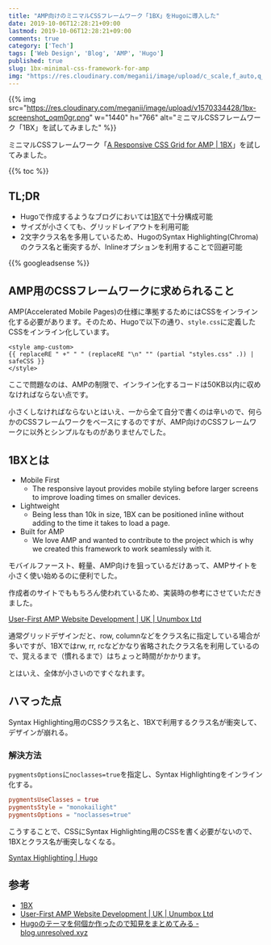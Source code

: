 ```yaml
---
title: "AMP向けのミニマルCSSフレームワーク「1BX」をHugoに導入した"
date: 2019-10-06T12:28:21+09:00
lastmod: 2019-10-06T12:28:21+09:00
comments: true
category: ['Tech']
tags: ['Web Design', 'Blog', 'AMP', 'Hugo']
published: true
slug: 1bx-minimal-css-framework-for-amp
img: "https://res.cloudinary.com/meganii/image/upload/c_scale,f_auto,q_auto,w_300/v1514031264/thumbnail_tech.png"
---
```


{{% img src="https://res.cloudinary.com/meganii/image/upload/v1570334428/1bx-screenshot_oqm0gr.png" w="1440" h="766" alt="ミニマルCSSフレームワーク「1BX」を試してみました" %}}

ミニマルCSSフレームワーク「[A Responsive CSS Grid for AMP \| 1BX](https://1bx.uk/)」を試してみました。

{{% toc %}}

## TL;DR

- Hugoで作成するようなブログにおいては[1BX](https://1bx.uk/)で十分構成可能
- サイズが小さくても、グリッドレイアウトを利用可能
- 2文字クラス名を多用しているため、HugoのSyntax Highlighting(Chroma)のクラス名と衝突するが、Inlineオプションを利用することで回避可能


<!--more-->
{{% googleadsense %}}


## AMP用のCSSフレームワークに求められること

AMP(Accelerated Mobile Pages)の仕様に準拠するためにはCSSをインライン化する必要があります。そのため、Hugoで以下の通り、`style.css`に定義したCSSをインライン化しています。

```
<style amp-custom>
{{ replaceRE " +" " " (replaceRE "\n" "" (partial "styles.css" .)) | safeCSS }}
</style>
```

ここで問題なのは、AMPの制限で、インライン化するコードは50KB以内に収めなければならない点です。

小さくしなければならないとはいえ、一から全て自分で書くのは辛いので、何らかのCSSフレームワークをベースにするのですが、AMP向けのCSSフレームワークに以外とシンプルなものがありませんでした。


## 1BXとは

>
 - Mobile First
    - The responsive layout provides mobile styling before larger screens to improve loading times on smaller devices.
- Lightweight
    - Being less than 10k in size, 1BX can be positioned inline without adding to the time it takes to load a page.  
- Built for AMP
    - We love AMP and wanted to contribute to the project which is why we created this framework to work seamlessly with it.


モバイルファースト、軽量、AMP向けを狙っているだけあって、AMPサイトを小さく使い始めるのに便利でした。

作成者のサイトでももちろん使われているため、実装時の参考にさせていただきました。

[User\-First AMP Website Development \| UK \| Unumbox Ltd](https://unumbox.com/)


通常グリッドデザインだと、row, columnなどをクラス名に指定している場合が多いですが、1BXではrw, rr, rcなどかなり省略されたクラス名を利用しているので、覚えるまで（慣れるまで）はちょっと時間がかかります。

とはいえ、全体が小さいのですぐなれます。

## ハマった点

Syntax Highlighting用のCSSクラス名と、1BXで利用するクラス名が衝突して、デザインが崩れる。

### 解決方法

`pygmentsOptions`に`noclasses=true`を指定し、Syntax Highlightingをインライン化する。


```config.toml
pygmentsUseClasses = true
pygmentsStyle = "monokailight"
pygmentsOptions = "noclasses=true"
```

こうすることで、CSSにSyntax Highlighting用のCSSを書く必要がないので、1BXとクラス名が衝突しなくなる。

[Syntax Highlighting \| Hugo](https://gohugo.io/content-management/syntax-highlighting/#readout)

## 参考

- [1BX](https://1bx.uk/)
- [User\-First AMP Website Development \| UK \| Unumbox Ltd](https://unumbox.com/)
- [Hugoのテーマを何個か作ったので知見をまとめてみる - blog.unresolved.xyz](https://blog.unresolved.xyz/how-to-make-of-hugo-theme/)